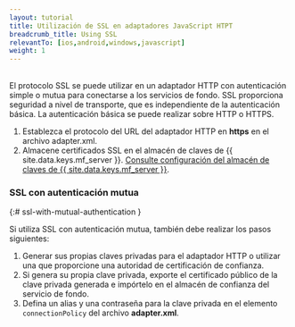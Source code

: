 ```yaml
---
layout: tutorial
title: Utilización de SSL en adaptadores JavaScript HTPT
breadcrumb_title: Using SSL
relevantTo: [ios,android,windows,javascript]
weight: 1
---
```

<!-- NLS_CHARSET=UTF-8 -->
<br/>
El protocolo SSL se puede utilizar en un adaptador HTTP con autenticación simple o mutua para conectarse a los servicios de fondo.   
SSL proporciona seguridad a nivel de transporte, que es independiente de la autenticación básica. La autenticación básica se puede realizar sobre HTTP o HTTPS.



1. Establezca el protocolo del URL del adaptador HTTP en <b>https</b> en el archivo adapter.xml. 
2. Almacene certificados SSL en el almacén de claves de {{ site.data.keys.mf_server }}.  [Consulte configuración del almacén de claves de {{ site.data.keys.mf_server }}](../../../../authentication-and-security/configuring-the-mobilefirst-server-keystore/).

### SSL con autenticación mutua
{:# ssl-with-mutual-authentication }

Si utiliza SSL con autenticación mutua, también debe realizar los pasos siguientes:

1. Generar sus propias claves privadas para el adaptador HTTP o utilizar una que proporcione una autoridad de certificación de confianza. 
2. Si genera su propia clave privada, exporte el certificado público de la clave privada generada e impórtelo en el almacén de confianza del servicio de fondo. 
3. Defina un alias y una contraseña para la clave privada en el elemento `connectionPolicy` del archivo **adapter.xml**.  
